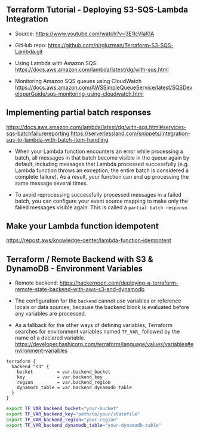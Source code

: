 ## Terraform Tutorial - Deploying S3-SQS-Lambda Integration

- Source: https://www.youtube.com/watch?v=3E1IcVIaI0A

- GitHub repo: https://github.com/nirgluzman/Terraform-S3-SQS-Lambda.git

- Using Lambda with Amazon SQS: https://docs.aws.amazon.com/lambda/latest/dg/with-sqs.html

- Monitoring Amazon SQS queues using CloudWatch
  https://docs.aws.amazon.com/AWSSimpleQueueService/latest/SQSDeveloperGuide/sqs-monitoring-using-cloudwatch.html

## Implementing partial batch responses

https://docs.aws.amazon.com/lambda/latest/dg/with-sqs.html#services-sqs-batchfailurereporting
https://serverlessland.com/snippets/integration-sqs-to-lambda-with-batch-item-handling

- When your Lambda function encounters an error while processing a batch, all messages in that batch
  become visible in the queue again by default, including messages that Lambda processed
  successfully (e.g. Lambda function throws an exception, the entire batch is considered a complete
  failure). As a result, your function can end up processing the same message several times.

- To avoid reprocessing successfully processed messages in a failed batch, you can configure your
  event source mapping to make only the failed messages visible again. This is called a
  `partial batch response`.

## Make your Lambda function idempotent

https://repost.aws/knowledge-center/lambda-function-idempotent

## Terraform / Remote Backend with S3 & DynamoDB - Environment Variables

- Remote backend:
  https://hackernoon.com/deploying-a-terraform-remote-state-backend-with-aws-s3-and-dynamodb

- The configuration for the `backend` cannot use variables or reference locals or data sources,
  because the backend block is evaluated before any variables are processed.

- As a fallback for the other ways of defining variables, Terraform searches for environment
  variables named `TF_VAR_` followed by the name of a declared variable.
  https://developer.hashicorp.com/terraform/language/values/variables#environment-variables

```code
terraform {
  backend "s3" {
    bucket         = var.backend_bucket
    key            = var.backend_key
    region         = var.backend_region
    dynamodb_table = var.backend_dynamodb_table
  }
}
```

```bash
export TF_VAR_backend_bucket="your-bucket"
export TF_VAR_backend_key="path/to/your/statefile"
export TF_VAR_backend_region="your-region"
export TF_VAR_backend_dynamodb_table="your-dynamodb-table"
```
